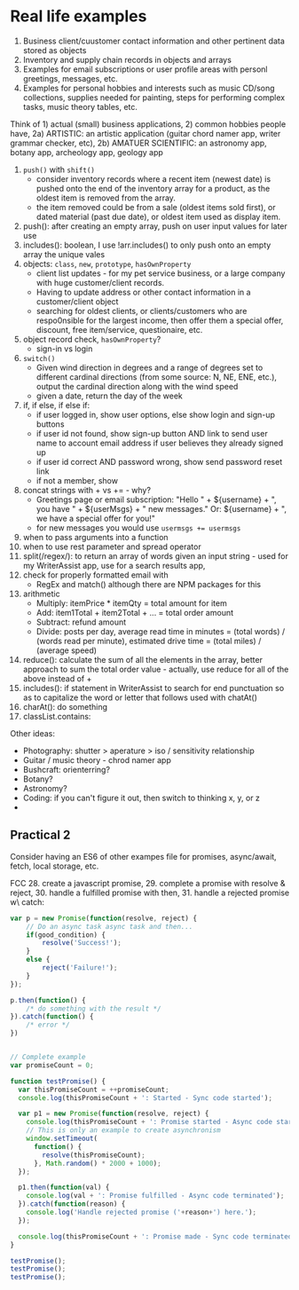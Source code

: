 # Real life examples

1. Business client/cuustomer contact information and other pertinent data stored as objects
1. Inventory and supply chain records in objects and arrays
1. Examples for email subscriptions or user profile areas with personl greetings, messages, etc.
1. Examples for personal hobbies and interests such as music CD/song collections, supplies needed for painting, steps for performing complex tasks, music theory tables, etc.

Think of 1) actual (small) business applications, 2) common hobbies people have, 2a) ARTISTIC: an artistic application (guitar chord namer app, writer grammar checker, etc), 2b) AMATUER SCIENTIFIC: an astronomy app, botany app, archeology app, geology app

1. `push()` with `shift()`
   - consider inventory records where a recent item (newest date) is pushed onto the end of the inventory array for a product, as the oldest item is removed from the array. 
   - the item removed could be from a sale (oldest items sold first), or dated material (past due date), or oldest item used as display item.
1. push(): after creating an empty array, push on user input values for later use
1. includes(): boolean, I use !arr.includes() to only push onto an empty array the unique vales
1. objects: `class`, `new`, `prototype`, `hasOwnProperty`
   - client list updates - for my pet service business, or a large company with huge customer/client records. 
   - Having to update address or other contact information in a customer/client object 
   - searching for oldest clients, or clients/customers who are respo0nsible for the largest income, then offer them a special offer, discount, free item/service, questionaire, etc.
1. object record check, `hasOwnProperty`?
   - sign-in vs login
1. `switch()`
   - Given wind direction in degrees and a range of degrees set to different cardinal directions (from some source: N, NE, ENE, etc.), output the cardinal direction along with the wind speed
   - given a date, return the day of the week
1. if, if else, if else if:
   - if user logged in, show user options, else show login and sign-up buttons
   - if user id not found, show sign-up button AND link to send user name to account email address if user believes they already signed up
   - if user id correct AND password wrong, show send password reset link
   - if not a member, show
1. concat strings with + vs += - why? 
   - Greetings page or email subscription: "Hello " + ${username} + ", you have " + ${userMsgs} + " new messages." Or: ${username} + ", we have a special offer for you!"
   - for new messages you would use `usermsgs += usermsgs`
1. when to pass arguments into a function
1. when to use rest parameter and spread operator
1. split(/regex/): to return an array of words given an input string - used for my WriterAssist app, use for a search results app, 
1. check for properly formatted email with 
   - RegEx and match() although there are NPM packages for this
1. arithmetic
   - Multiply: itemPrice * itemQty = total amount for item 
   - Add: item1Total + item2Total + ... = total order amount
   - Subtract: refund amount 
   - Divide: posts per day, average read time in minutes = (total words) / (words read per minute), estimated drive time = (total miles) / (average speed) 
1. reduce(): calculate the sum of all the elements in the array, better approach to sum the total order value - actually, use reduce for all of the above instead of +
1. includes(): if statement in WriterAssist to search for end punctuation so as to capitalize the word or letter that follows used with chatAt()
1. charAt(): do something
1. classList.contains:

Other ideas:
- Photography: shutter > aperature > iso / sensitivity relationship
- Guitar / music theory - chrod namer app
- Bushcraft: orienterring?
- Botany? 
- Astronomy? 
- Coding: if you can't figure it out, then switch to thinking x, y, or z
- 

## Practical 2

Consider having an ES6 of other exampes file for promises, async/await, fetch, local storage, etc.

FCC 28. create a javascript promise, 29. complete a promise with resolve & reject, 30. handle a fulfilled promise with then, 31. handle a rejected promise w\ catch:

```js 
var p = new Promise(function(resolve, reject) {
	// Do an async task async task and then...
	if(good_condition) {
		resolve('Success!');
	}
	else {
		reject('Failure!');
	}
});

p.then(function() { 
	/* do something with the result */
}).catch(function() {
	/* error */
})


// Complete example
var promiseCount = 0;

function testPromise() {
  var thisPromiseCount = ++promiseCount;
  console.log(thisPromiseCount + ': Started - Sync code started');

  var p1 = new Promise(function(resolve, reject) {
    console.log(thisPromiseCount + ': Promise started - Async code started');
    // This is only an example to create asynchronism
    window.setTimeout(
      function() {
        resolve(thisPromiseCount);
      }, Math.random() * 2000 + 1000);
  });

  p1.then(function(val) {
    console.log(val + ': Promise fulfilled - Async code terminated');
  }).catch(function(reason) {
    console.log('Handle rejected promise ('+reason+') here.');
  });

  console.log(thisPromiseCount + ': Promise made - Sync code terminated');
}

testPromise();
testPromise();
testPromise();
```

